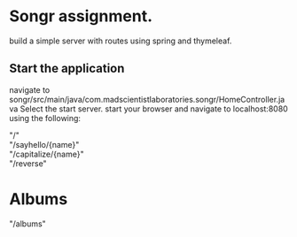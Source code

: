 # Songr assignment.
build a simple server with routes using spring and thymeleaf.

## Start the application
navigate to songr/src/main/java/com.madscientistlaboratories.songr/HomeController.java
Select the start server.
start your browser and navigate to localhost:8080 using the following:

"/"  
"/sayhello/{name}"  
"/capitalize/{name}"  
"/reverse"  

# Albums
"/albums"  
